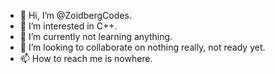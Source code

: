 - 👋 Hi, I’m @ZoidbergCodes.
- 👀 I’m interested in C++.
- 🌱 I’m currently not learning anything.
- 💞️ I’m looking to collaborate on nothing really, not ready yet.
- 📫 How to reach me is nowhere. 

<!---
ZoidbergCodes/ZoidbergCodes is a ✨ special ✨ repository because its `README.md` (this file) appears on your GitHub profile.
You can click the Preview link to take a look at your changes.
--->
